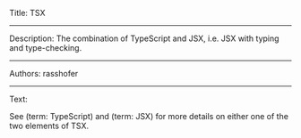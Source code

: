 Title: TSX

-----

Description: The combination of TypeScript and JSX, i.e. JSX with typing and type-checking.

-----

Authors: rasshofer

-----

Text:

See (term: TypeScript) and (term: JSX) for more details on either one of the two elements of TSX.
